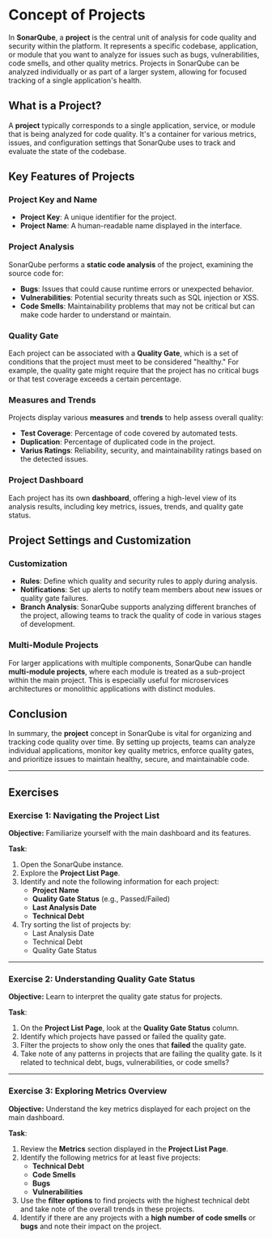 # Concept of Projects

In **SonarQube**, a **project** is the central unit of analysis for code 
quality and security within the platform. It represents a specific codebase,
application, or module that you want to analyze for issues such as bugs, 
vulnerabilities, code smells, and other quality metrics. Projects in 
SonarQube can be analyzed individually or as part of a larger system, 
allowing for focused tracking of a single application's health.     

## What is a Project?

A **project** typically corresponds to a single application, service,
or module that is being analyzed for code quality. It's a container for 
various metrics, issues, and configuration settings that SonarQube uses 
to track and evaluate the state of the codebase.   

## Key Features of Projects

### Project Key and Name

- **Project Key**: A unique identifier for the project.
- **Project Name**: A human-readable name displayed in the interface.

### Project Analysis

SonarQube performs a **static code analysis** of the project, examining the 
source code for: 

- **Bugs**: Issues that could cause runtime errors or unexpected behavior.
- **Vulnerabilities**: Potential security threats such as SQL injection or XSS.
- **Code Smells**: Maintainability problems that may not be critical but 
  can make code harder to understand or maintain. 

### Quality Gate

Each project can be associated with a **Quality Gate**, which is a set of 
conditions that the project must meet to be considered "healthy." For 
example, the quality gate might require that the project has no critical 
bugs or that test coverage exceeds a certain percentage.   

### Measures and Trends

Projects display various **measures** and **trends** to help assess overall 
quality: 

- **Test Coverage**: Percentage of code covered by automated tests.
- **Duplication**: Percentage of duplicated code in the project.
- **Varius Ratings**: Reliability, security, and maintainability ratings
  based on the detected issues.

### Project Dashboard

Each project has its own **dashboard**, offering a high-level view of its 
analysis results, including key metrics, issues, trends, and quality gate 
status.  

## Project Settings and Customization

### Customization

- **Rules**: Define which quality and security rules to apply during analysis.
- **Notifications**: Set up alerts to notify team members about new issues 
  or quality gate failures. 
- **Branch Analysis**: SonarQube supports analyzing different branches of 
  the project, allowing teams to track the quality of code in various stages 
  of development.  

### Multi-Module Projects

For larger applications with multiple components, SonarQube can handle 
**multi-module projects**, where each module is treated as a sub-project 
within the main project. This is especially useful for microservices 
architectures or monolithic applications with distinct modules.   

## Conclusion

In summary, the **project** concept in SonarQube is vital for organizing 
and tracking code quality over time. By setting up projects, teams can 
analyze individual applications, monitor key quality metrics, enforce 
quality gates, and prioritize issues to maintain healthy, secure, and 
maintainable code.    

---

## Exercises

### Exercise 1: Navigating the Project List

**Objective:** 
Familiarize yourself with the main dashboard and its features.

**Task**:
1. Open the SonarQube instance.
2. Explore the **Project List Page**.
3. Identify and note the following information for each project:
   - **Project Name**
   - **Quality Gate Status** (e.g., Passed/Failed)
   - **Last Analysis Date**
   - **Technical Debt**
4. Try sorting the list of projects by:
   - Last Analysis Date
   - Technical Debt
   - Quality Gate Status

---

### Exercise 2: Understanding Quality Gate Status

**Objective:** 
Learn to interpret the quality gate status for projects.

**Task**:
1. On the **Project List Page**, look at the **Quality Gate Status** column.
2. Identify which projects have passed or failed the quality gate.
3. Filter the projects to show only the ones that **failed** the quality gate.
4. Take note of any patterns in projects that are failing the quality gate. 
   Is it related to technical debt, bugs, vulnerabilities, or code smells?

---

### Exercise 3: Exploring Metrics Overview

**Objective:** 
Understand the key metrics displayed for each project on the main dashboard.

**Task**:
1. Review the **Metrics** section displayed in the **Project List Page**.
2. Identify the following metrics for at least five projects:
    - **Technical Debt**
    - **Code Smells**
    - **Bugs**
    - **Vulnerabilities**
3. Use the **filter options** to find projects with the highest technical debt
   and take note of the overall trends in these projects.
4. Identify if there are any projects with a **high number of code smells** 
   or **bugs** and note their impact on the project.
